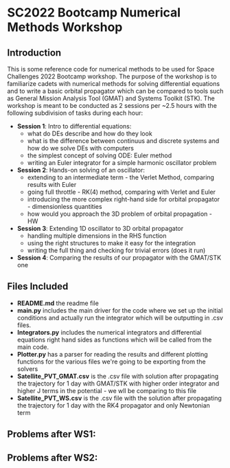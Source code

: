 # SC2022 Bootcamp Numerical Methods Workshop

## Introduction
This is some reference code for numerical methods to be used for Space Challenges 2022 Bootcamp workshop. The purpose of the workshop is to familiarize cadets with numerical methods for solving differential equations and to write a basic orbital propagator which can be compared to tools such as General Mission Analysis Tool (GMAT) and Systems Toolkit (STK).
The workshop is meant to be conducted as 2 sessions per ~2.5 hours with the following subdivision of tasks during each hour:
- **Session 1**: Intro to differential equations: 
  - what do DEs describe and how do they look 
  - what is the difference between continuus and discrete systems and how do we solve DEs with computers
  - the simplest concept of solving ODE: Euler method
  - writing an Euler integrator for a simple harmonic oscillator problem
- **Session 2**: Hands-on solving of an oscillator:
  - extending to an intermediate term - the Verlet Method, comparing results with Euler
  - going full throttle - RK(4) method, comparing with Verlet and Euler
  - introducing the more complex right-hand side for orbital propagator - dimensionless quantities
  - how would you approach the 3D problem of orbital propagation - HW
- **Session 3**: Extending 1D oscillator to 3D orbital propagator
  - handling multiple dimensions in the RHS function
  - using the right structures to make it easy for the integration
  - writing the full thing and checking for trivial errors (does it run)
- **Session 4**: Comparing the results of our propagator with the GMAT/STK one

## Files Included
- **README.md** the readme file
- **main.py** includes the main driver for the code where we set up the initial conditions and actually run the integrator which will be outputting in .csv files.
- **Integrators.py** includes the numerical integrators and differential equations right hand sides as functions which will be called from the main code.
- **Plotter.py** has a parser for reading the results and different plotting functions for the various files we're going to be exporting from the solvers
- **Satellite_PVT_GMAT.csv** is the .csv file with solution after propagating the trajectory for 1 day with GMAT/STK with higher order integrator and higher J terms in the potential - we wll be comparing to this file
- **Satellite_PVT_WS.csv** is the .csv file with the solution after propagating the trajectory for 1 day with the RK4 propagator and only Newtonian term

## Problems after WS1:

## Problems after WS2: